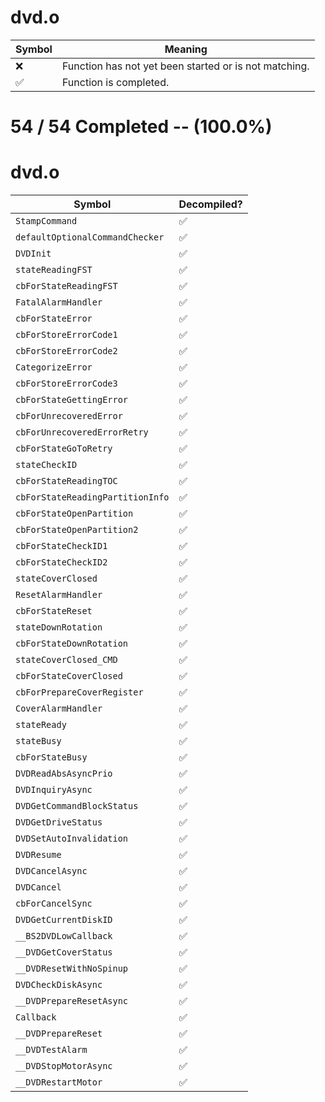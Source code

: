 # dvd.o
| Symbol | Meaning 
| ------------- | ------------- 
| :x: | Function has not yet been started or is not matching. 
| :white_check_mark: | Function is completed. 


# 54 / 54 Completed -- (100.0%)
# dvd.o
| Symbol | Decompiled? |
| ------------- | ------------- |
| `StampCommand` | :white_check_mark: |
| `defaultOptionalCommandChecker` | :white_check_mark: |
| `DVDInit` | :white_check_mark: |
| `stateReadingFST` | :white_check_mark: |
| `cbForStateReadingFST` | :white_check_mark: |
| `FatalAlarmHandler` | :white_check_mark: |
| `cbForStateError` | :white_check_mark: |
| `cbForStoreErrorCode1` | :white_check_mark: |
| `cbForStoreErrorCode2` | :white_check_mark: |
| `CategorizeError` | :white_check_mark: |
| `cbForStoreErrorCode3` | :white_check_mark: |
| `cbForStateGettingError` | :white_check_mark: |
| `cbForUnrecoveredError` | :white_check_mark: |
| `cbForUnrecoveredErrorRetry` | :white_check_mark: |
| `cbForStateGoToRetry` | :white_check_mark: |
| `stateCheckID` | :white_check_mark: |
| `cbForStateReadingTOC` | :white_check_mark: |
| `cbForStateReadingPartitionInfo` | :white_check_mark: |
| `cbForStateOpenPartition` | :white_check_mark: |
| `cbForStateOpenPartition2` | :white_check_mark: |
| `cbForStateCheckID1` | :white_check_mark: |
| `cbForStateCheckID2` | :white_check_mark: |
| `stateCoverClosed` | :white_check_mark: |
| `ResetAlarmHandler` | :white_check_mark: |
| `cbForStateReset` | :white_check_mark: |
| `stateDownRotation` | :white_check_mark: |
| `cbForStateDownRotation` | :white_check_mark: |
| `stateCoverClosed_CMD` | :white_check_mark: |
| `cbForStateCoverClosed` | :white_check_mark: |
| `cbForPrepareCoverRegister` | :white_check_mark: |
| `CoverAlarmHandler` | :white_check_mark: |
| `stateReady` | :white_check_mark: |
| `stateBusy` | :white_check_mark: |
| `cbForStateBusy` | :white_check_mark: |
| `DVDReadAbsAsyncPrio` | :white_check_mark: |
| `DVDInquiryAsync` | :white_check_mark: |
| `DVDGetCommandBlockStatus` | :white_check_mark: |
| `DVDGetDriveStatus` | :white_check_mark: |
| `DVDSetAutoInvalidation` | :white_check_mark: |
| `DVDResume` | :white_check_mark: |
| `DVDCancelAsync` | :white_check_mark: |
| `DVDCancel` | :white_check_mark: |
| `cbForCancelSync` | :white_check_mark: |
| `DVDGetCurrentDiskID` | :white_check_mark: |
| `__BS2DVDLowCallback` | :white_check_mark: |
| `__DVDGetCoverStatus` | :white_check_mark: |
| `__DVDResetWithNoSpinup` | :white_check_mark: |
| `DVDCheckDiskAsync` | :white_check_mark: |
| `__DVDPrepareResetAsync` | :white_check_mark: |
| `Callback` | :white_check_mark: |
| `__DVDPrepareReset` | :white_check_mark: |
| `__DVDTestAlarm` | :white_check_mark: |
| `__DVDStopMotorAsync` | :white_check_mark: |
| `__DVDRestartMotor` | :white_check_mark: |
